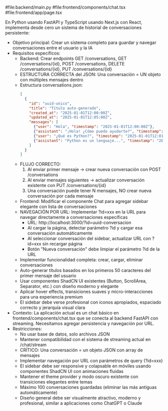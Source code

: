 #file:backend/main.py
#file:frontend/components/chat.tsx
#file:frontend/app/page.tsx

En Python usando FastAPI y TypeScript usando Next.js con React, implementa desde cero un sistema de historial de conversaciones persistente:

- Objetivo principal: Crear un sistema completo para guardar y navegar conversaciones entre el usuario y la IA
- Requisitos específicos:
  * Backend: Crear endpoints GET /conversations, GET /conversations/{id}, POST /conversations, DELETE /conversations/{id}, PUT /conversations/{id}
  * ESTRUCTURA CORRECTA del JSON: Una conversación = UN objeto con múltiples mensajes dentro
  * Estructura conversations.json:
    ```json
    [
      {
        "id": "uuid-unico",
        "title": "Título auto-generado",
        "created_at": "2025-01-01T12:00:00Z",
        "updated_at": "2025-01-01T12:05:00Z",
        "messages": [
          {"user": "Hola", "timestamp": "2025-01-01T12:00:00Z"},
          {"assistant": "¡Hola! ¿Cómo puedo ayudarte?", "timestamp": "2025-01-01T12:00:30Z"},
          {"user": "¿Qué es Python?", "timestamp": "2025-01-01T12:01:00Z"},
          {"assistant": "Python es un lenguaje...", "timestamp": "2025-01-01T12:01:30Z"}
        ]
      }
    ]
    ```
  * FLUJO CORRECTO: 
    1. Al enviar primer mensaje → crear nueva conversación con POST /conversations
    2. Al enviar mensajes siguientes → actualizar conversación existente con PUT /conversations/{id}
    3. Una conversación puede tener N mensajes, NO crear nueva conversación por cada mensaje
  * Frontend: Modificar el componente Chat para agregar sidebar elegante con lista de conversaciones
  * NAVEGACIÓN POR URL: Implementar ?id=xxx en la URL para navegar directamente a conversaciones específicas
    - URL: http://localhost:3000/?id=uuid-conversacion
    - Al cargar la página, detectar parámetro ?id y cargar esa conversación automáticamente
    - Al seleccionar conversación del sidebar, actualizar URL con ?id=xxx sin recargar página
    - Botón "Nueva conversación" debe limpiar el parámetro ?id de la URL
  * Implementar funcionalidad completa: crear, cargar, eliminar conversaciones
  * Auto-generar títulos basados en los primeros 50 caracteres del primer mensaje del usuario
  * Usar componentes ShadCN UI existentes (Button, ScrollArea, Separator, etc.) con diseño moderno y elegante
  * Aplicar hover effects, transiciones suaves y micro-interacciones para una experiencia premium
  * El sidebar debe verse profesional con iconos apropiados, espaciado correcto y jerarquía visual clara
- Contexto: La aplicación actual es un chat básico en frontend/components/chat.tsx que se conecta al backend FastAPI con streaming. Necesitamos agregar persistencia y navegación por URL.
- Restricciones: 
  * No usar base de datos, solo archivos JSON
  * Mantener compatibilidad con el sistema de streaming actual en /chat/stream
  * CRÍTICO: Una conversación = un objeto JSON con array de mensajes
  * Implementar navegación por URL con parámetros de query (?id=xxx)
  * El sidebar debe ser responsive y colapsable en móviles usando componentes ShadCN UI con animaciones fluidas
  * Mantener el theme provider y modo oscuro existente con transiciones elegantes entre temas
  * Máximo 100 conversaciones guardadas (eliminar las más antiguas automáticamente)
  * Diseño general debe ser visualmente atractivo, moderno y profesional, similar a aplicaciones como ChatGPT o Claude
